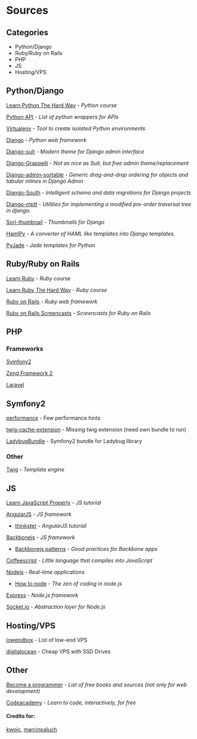 # Sources

## Categories

+ Python/Django
+ Ruby/Ruby on Rails
+ PHP
+ JS
+ Hosting/VPS

## Python/Django

[Learn Python The Hard Way](http://learnpythonthehardway.org/) - *Python course*

[Python API](http://www.pythonapi.com/) - *List of python wrappers for APIs*

[Virtualenv](https://pypi.python.org/pypi/virtualenv) - *Tool to create isolated Python environments*

[Django](https://www.djangoproject.com/) - *Python web framework*

[Django-suit](http://djangosuit.com/) - *Modern theme for Django admin interface*

[Django-Grappelli](https://github.com/sehmaschine/django-grappelli) - *Not as nice as Suit, but free admin theme/replacement*

[Django-admin-sortable](https://github.com/iambrandontaylor/django-admin-sortable) - *Generic drag-and-drop ordering for objects and tabular inlines in Django Admin*

[Django-South](http://south.aeracode.org/) - *Intelligent schema and data migrations for ​Django projects*

[Django-mptt](https://github.com/django-mptt/django-mptt/) - *Utilities for implementing a modified pre-order traversal tree in django.*

[Sorl-thumbnail](https://github.com/sorl/sorl-thumbnail) - *Thumbnails for Django*

[HamlPy](https://github.com/jessemiller/HamlPy) - *A converter of HAML like templates into Django templates.*

[PyJade](https://github.com/SyrusAkbary/pyjade) - *Jade templates for Python*

## Ruby/Ruby on Rails

[Learn Ruby](http://rubykoans.com/) - *Ruby course*

[Learn Ruby The Hard Way](http://ruby.learncodethehardway.org/) - *Ruby course*

[Ruby on Rails](http://rubyonrails.org/) - *Ruby web framework*

[Ruby on Rails Screencasts](http://railscasts.com/) - *Screencasts for Ruby on Rails*

## PHP

### Frameworks

[Symfony2](http://symfony.com/) 

[Zend Framework 2](http://framework.zend.com/)

[Laravel](http://laravel.com/)

## Symfony2
[performance](http://labs.octivi.com/mastering-symfony2-performance-internals/) - Few performance hints

[twig-cache-extension](https://github.com/asm89/twig-cache-extension) - Missing twig extension (need own bundle to run)

[LadybugBundle](https://github.com/raulfraile/LadybugBundle) - Symfony2 bundle for Ladybug library

### Other

[Twig](http://twig.sensiolabs.org/) - *Template engine*

## JS

[Learn JavaScript Properly](http://javascriptissexy.com/how-to-learn-javascript-properly/) - *JS tutorial*

[AngularJS](http://angularjs.org/) - *JS framework*

+ [thinkster](http://www.thinkster.io/) - *AngularJS tutorial*

[Backbonejs](http://documentcloud.github.io/backbone/) - *JS framework*

+ [Backbonejs patterns](http://ricostacruz.com/backbone-patterns/) - *Good practices for Backbone apps* 

[Coffeescript](http://coffeescript.org/) - *Little language that compiles into JavaScript* 

[Nodejs](http://nodejs.org/) - *Real-time applications*

+ [How to node](http://howtonode.org/) - *The zen of coding in node.js*

[Express](http://expressjs.com/) - *Node.js framework*

[Socket.io](http://socket.io/) - *Abstraction layer for Node.js*

## Hosting/VPS

[lowendbox](http://www.lowendbox.com/) - List of low-end VPS

[digitalocean](https://www.digitalocean.com/) - Cheap VPS with SSD Drives

## Other

[Become a programmer](http://programming-motherfucker.com/become.html) - *List of free books and sources (not only for web development)*

[Codeacademy](http://www.codecademy.com/) - *Learn to code, interactively, for free*

#### Credits for:

[kwojc](https://github.com/kwojc), [marcinpaluch](https://github.com/marcinpaluch)
